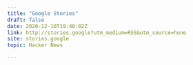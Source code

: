```yaml
---
title: "Google Stories"
draft: false
date: 2020-12-10T19:48:02Z
link: http://stories.google?utm_medium=RSS&utm_source=hune
site: stories.google
topic: Hacker News  

---
```

